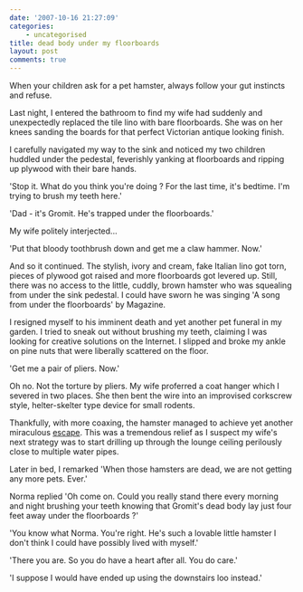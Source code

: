 ```yaml
---
date: '2007-10-16 21:27:09'
categories:
    - uncategorised
title: dead body under my floorboards
layout: post
comments: true
---
```


When your children ask for a pet hamster, always follow your gut
instincts and refuse.

Last night, I entered the bathroom to find my wife had suddenly and
unexpectedly replaced the tile lino with bare floorboards. She was on
her knees sanding the boards for that perfect Victorian antique looking
finish.

I carefully navigated my way to the sink and noticed my two children
huddled under the pedestal, feverishly yanking at floorboards and
ripping up plywood with their bare hands.

'Stop it. What do you think you're doing ? For the last time, it's
bedtime. I'm trying to brush my teeth here.'

'Dad - it's Gromit. He's trapped under the floorboards.'

My wife politely interjected...

'Put that bloody toothbrush down and get me a claw hammer. Now.'

And so it continued. The stylish, ivory and cream, fake Italian lino got
torn, pieces of plywood got raised and more floorboards got levered up.
Still, there was no access to the little, cuddly, brown hamster who was
squealing from under the sink pedestal. I could have sworn he was
singing 'A song from under the floorboards' by Magazine.

I resigned myself to his imminent death and yet another pet funeral in
my garden. I tried to sneak out without brushing my teeth, claiming I
was looking for creative solutions on the Internet. I slipped and broke
my ankle on pine nuts that were liberally scattered on the floor.

'Get me a pair of pliers. Now.'

Oh no. Not the torture by pliers. My wife proferred a coat hanger which
I severed in two places. She then bent the wire into an improvised
corkscrew style, helter-skelter type device for small rodents.

Thankfully, with more coaxing, the hamster managed to achieve yet
another miraculous
[escape](http://www.nbrightside.com/blog/2006/03/21/a-narrow-escape/).
This was a tremendous relief as I suspect my wife's next strategy was to
start drilling up through the lounge ceiling perilously close to
multiple water pipes.

Later in bed, I remarked 'When those hamsters are dead, we are not
getting any more pets. Ever.'

Norma replied 'Oh come on. Could you really stand there every morning
and night brushing your teeth knowing that Gromit's dead body lay just
four feet away under the floorboards ?'

'You know what Norma. You're right. He's such a lovable little hamster I
don't think I could have possibly lived with myself.'

'There you are. So you do have a heart after all. You do care.'

'I suppose I would have ended up using the downstairs loo instead.'
